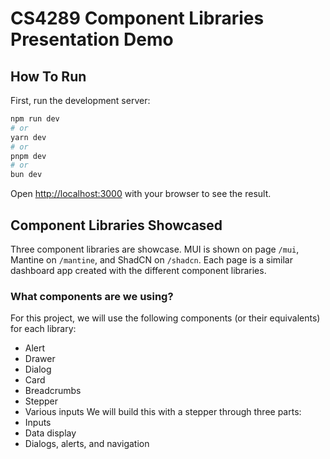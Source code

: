 # CS4289 Component Libraries Presentation Demo

## How To Run

First, run the development server:

```bash
npm run dev
# or
yarn dev
# or
pnpm dev
# or
bun dev
```

Open [http://localhost:3000](http://localhost:3000) with your browser to see the result.

## Component Libraries Showcased

Three component libraries are showcase. MUI is shown on page `/mui`, Mantine on `/mantine`, and ShadCN on `/shadcn`. Each page is a similar dashboard app created with the different component libraries.

### What components are we using?

For this project, we will use the following components (or their equivalents) for each library:

- Alert
- Drawer
- Dialog
- Card
- Breadcrumbs
- Stepper
- Various inputs
  We will build this with a stepper through three parts:
- Inputs
- Data display
- Dialogs, alerts, and navigation
